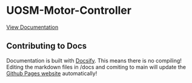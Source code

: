 # UOSM-Motor-Controller

[View Documentation](https://uosupermileage.github.io/UOSM-Motor-Controller-MCU-L432/#/)

## Contributing to Docs

Documentation is built with [Docsify](https://docsify.js.org/#/quickstart). This means there is no compiling! Editing the markdown files in /docs and comiting to main will update the [Github Pages website](https://uosupermileage.github.io/UOSM-Motor-Controller-MCU-L432/#/) automatically!
